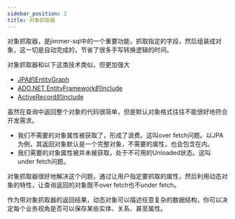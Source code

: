 ```yaml
---
sidebar_position: 2
title: 对象抓取器
---
```


对象抓取器，是jimmer-sql中的一个重要功能，抓取指定的字段，然后组装成对象，这一切是自动完成的，节省了很多手写转换逻辑的时间。

对象抓取器和以下这类技术类似，但更加强大
- [JPA的EntityGraph](https://www.baeldung.com/jpa-entity-graph)
- [ADO.NET EntityFramework的Include](https://docs.microsoft.com/en-us/dotnet/api/system.data.objects.objectquery-1.include?view=netframework-4.8)
- [ActiveRecord的include](https://guides.rubyonrails.org/active_record_querying.html#includes)

虽然在查询中返回整个对象的代码很简单，但是默认对象格式往往不能很好地符合开发需求。

- 我们不需要的对象属性被获取了，形成了浪费。这叫over fetch问题。以JPA为例，其返回对象默认是一个完整对象，不需要的属性，也会包含在内。
- 我们需要的对象属性被并未被获取，处于不可用的Unloaded状态。这叫under fetch问题。

对象抓取器很好地解决这个问题，通过让用户指定要抓取的属性，然后利用动态对象的特性，让查询返回的对象既不over fetch也不under fetch。

作为带对象抓取器的返回结果，动态对象可以描述任意复杂的数据结构，你可以决定每个业务视角是否可以保存某些实体、关系、甚至属性。